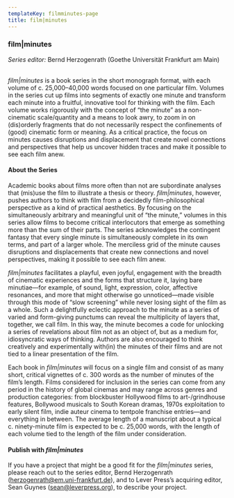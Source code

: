 ```yaml
---
templateKey: filmminutes-page
title: film|minutes
---
```

### film|minutes

*Series editor:* Bernd Herzogenrath (Goethe Universität Frankfurt am Main)

<br>*film|minutes* is a book series in the short monograph format, with each volume of c. 25,000–40,000 words focused on one particular film. Volumes in the series cut up films into segments of exactly one minute and transform each minute into a fruitful, innovative tool for thinking with the film. Each volume works rigorously with the concept of “the minute” as a non-cinematic scale/quantity and a means to look awry, to zoom in on (dis)orderly fragments that do not necessarily respect the confinements of (good) cinematic form or meaning. As a critical practice, the focus on minutes causes disruptions and displacement that create novel connections and perspectives that help us uncover hidden traces and make it possible to see each film anew.

#### **About the Series**

Academic books about films more often than not are subordinate analyses that (mis)use the film to illustrate a thesis or theory. *film|minutes*, however, pushes authors to think with film from a decidedly film-philosophical perspective as a kind of practical aesthetics. By focusing on the simultaneously arbitrary and meaningful unit of “the minute,” volumes in this series allow films to become critical interlocutors that emerge as something more than the sum of their parts. The series acknowledges the contingent fantasy that every single minute is simultaneously complete in its own terms, and part of a larger whole. The merciless grid of the minute causes disruptions and displacements that create new connections and novel perspectives, making it possible to see each film anew.

*film|minutes* facilitates a playful, even joyful, engagement with the breadth of cinematic experiences and the forms that structure it, laying bare minutiae—for example, of sound, light, expression, color, affective resonances, and more that might otherwise go unnoticed—made visible through this mode of “slow screening” while never losing sight of the film as a whole. Such a delightfully eclectic approach to the minute as a series of varied and form-giving punctums can reveal the multiplicity of layers that, together, we call film. In this way, the minute becomes a code for unlocking a series of revelations about film not as an object of, but as a medium for, idiosyncratic ways of thinking. Authors are also encouraged to think creatively and experimentally with(in) the minutes of their films and are not tied to a linear presentation of the film.

Each book in *film|minutes* will focus on a single film and consist of as many short, critical vignettes of c. 300 words as the number of minutes of the film’s length. Films considered for inclusion in the series can come from any period in the history of global cinemas and may range across genres and production categories: from blockbuster Hollywood films to art-/grindhouse features, Bollywood musicals to South Korean dramas, 1970s exploitation to early silent film, indie auteur cinema to tentpole franchise entries—and everything in between. The average length of a manuscript about a typical c. ninety-minute film is expected to be c. 25,000 words, with the length of each volume tied to the length of the film under consideration.

#### **Publish with *film|minutes***

If you have a project that might be a good fit for the *film|minutes* series, please reach out to the series editor, Bernd Herzogenrath (herzogenrath@em.uni-frankfurt.de), and to Lever Press’s acquiring editor, Sean Guynes (sean@leverpress.org), to describe your project.